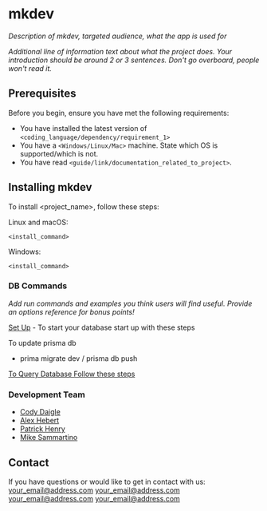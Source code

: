 # mkdev

_Description of mkdev, targeted audience, what the app is used for_

_Additional line of information text about what the project does. Your introduction should be around 2 or 3 sentences. Don't go overboard, people won't read it._

## Prerequisites

Before you begin, ensure you have met the following requirements:

- You have installed the latest version of `<coding_language/dependency/requirement_1>`
- You have a `<Windows/Linux/Mac>` machine. State which OS is supported/which is not.
- You have read `<guide/link/documentation_related_to_project>`.

## Installing mkdev

To install <project_name>, follow these steps:

Linux and macOS:

```
<install_command>
```

Windows:

```
<install_command>
```

### DB Commands

_Add run commands and examples you think users will find useful. Provide an options reference for bonus points!_

[Set Up](https://www.prisma.io/docs/getting-started/setup-prisma/start-from-scratch) - To start your database start up with these steps

To update prisma db

- prima migrate dev / prisma db push

[To Query Database Follow these steps](https://www.prisma.io/docs/getting-started/setup-prisma/start-from-scratch/relational-databases/querying-the-database-typescript-postgresql)

### Development Team

- [Cody Daigle](https://github.com/cody-daigle)
- [Alex Hebert](https://github.com/AlexPHebert2000)
- [Patrick Henry](https://github.com/Hackman78)
- [Mike Sammartino](https://github.com/mikesamm)

## Contact

If you have questions or would like to get in contact with us:
<your_email@address.com>
<your_email@address.com>
<your_email@address.com>
<your_email@address.com>
